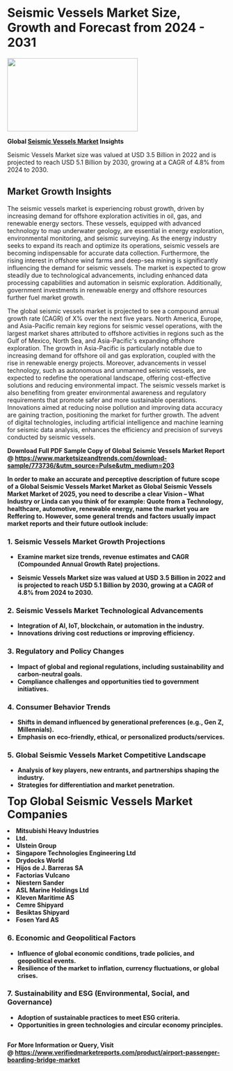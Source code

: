 <H1>Seismic Vessels Market Size, Growth and Forecast from 2024 - 2031</H1><img class="aligncenter size-medium wp-image-584254" src="https://thirdeyenews.in/wp-content/uploads/2024/09/Global-Market-Research-300x168.jpeg" alt="" width="300" height="168" /><p><strong>Global&nbsp;<a href="https://www.marketsizeandtrends.com/download-sample/773736/&amp;utm_source=Pulse&amp;utm_medium=203">Seismic Vessels Market</a> Insights</strong></p><p>Seismic Vessels Market size was valued at USD 3.5 Billion in 2022 and is projected to reach USD 5.1 Billion by 2030, growing at a CAGR of 4.8% from 2024 to 2030.</p><p><h2>Market Growth Insights</h2> <p>The seismic vessels market is experiencing robust growth, driven by increasing demand for offshore exploration activities in oil, gas, and renewable energy sectors. These vessels, equipped with advanced technology to map underwater geology, are essential in energy exploration, environmental monitoring, and seismic surveying. As the energy industry seeks to expand its reach and optimize its operations, seismic vessels are becoming indispensable for accurate data collection. Furthermore, the rising interest in offshore wind farms and deep-sea mining is significantly influencing the demand for seismic vessels. The market is expected to grow steadily due to technological advancements, including enhanced data processing capabilities and automation in seismic exploration. Additionally, government investments in renewable energy and offshore resources further fuel market growth.</p> <p><strong></strong></p> <p>The global seismic vessels market is projected to see a compound annual growth rate (CAGR) of X% over the next five years. North America, Europe, and Asia-Pacific remain key regions for seismic vessel operations, with the largest market shares attributed to offshore activities in regions such as the Gulf of Mexico, North Sea, and Asia-Pacific's expanding offshore exploration. The growth in Asia-Pacific is particularly notable due to increasing demand for offshore oil and gas exploration, coupled with the rise in renewable energy projects. Moreover, advancements in vessel technology, such as autonomous and unmanned seismic vessels, are expected to redefine the operational landscape, offering cost-effective solutions and reducing environmental impact. The seismic vessels market is also benefiting from greater environmental awareness and regulatory requirements that promote safer and more sustainable operations. Innovations aimed at reducing noise pollution and improving data accuracy are gaining traction, positioning the market for further growth. The advent of digital technologies, including artificial intelligence and machine learning for seismic data analysis, enhances the efficiency and precision of surveys conducted by seismic vessels. <p><strong></p><p><span class=""><strong>Download Full PDF Sample Copy of Global Seismic Vessels Market Report</strong> @ <a href="https://www.marketsizeandtrends.com/download-sample/773736/&amp;utm_source=Pulse&amp;utm_medium=203" target="_blank">https://www.marketsizeandtrends.com/download-sample/773736/&amp;utm_source=Pulse&amp;utm_medium=203</a></span></p><p>In order to make an accurate and perceptive description of future scope of a Global&nbsp;Seismic Vessels Market Market as Global&nbsp;Seismic Vessels Market Market of 2025, you need to describe a clear Vision &ndash; What Industry or Linda can you think of for example: Quote from a Technology, healthcare, automotive, renewable energy, name the market you are Reffering to. However, some general trends and factors usually impact market reports and their future outlook include:</p><h3>1.&nbsp;<strong>Seismic Vessels Market Growth Projections</strong></h3><ul><li>Examine market size trends, revenue estimates and CAGR (Compounded Annual Growth Rate) projections.</li><li><p>Seismic Vessels Market size was valued at USD 3.5 Billion in 2022 and is projected to reach USD 5.1 Billion by 2030, growing at a CAGR of 4.8% from 2024 to 2030.</p></li></ul><h3>2.&nbsp;<strong>Seismic Vessels Market Technological Advancements</strong></h3><ul><li>Integration of AI, IoT, blockchain, or automation in the industry.</li><li>Innovations driving cost reductions or improving efficiency.</li></ul><h3>3.&nbsp;<strong>Regulatory and Policy Changes</strong></h3><ul><li>Impact of global and regional regulations, including sustainability and carbon-neutral goals.</li><li>Compliance challenges and opportunities tied to government initiatives.</li></ul><h3>4.&nbsp;<strong>Consumer Behavior Trends</strong></h3><ul><li>Shifts in demand influenced by generational preferences (e.g., Gen Z, Millennials).</li><li>Emphasis on eco-friendly, ethical, or personalized products/services.</li></ul><h3>5.&nbsp;<strong>Global Seismic Vessels Market Competitive Landscape</strong></h3><ul><li>Analysis of key players, new entrants, and partnerships shaping the industry.</li><li>Strategies for differentiation and market penetration.</li></ul><p data-pm-slice="1 1 []"><span style="color: inherit; font-family: inherit; font-size: 25px;">Top Global Seismic Vessels Market Companies</span></p><div class="" data-test-id=""><p><li>Mitsubishi Heavy Industries</li><li> Ltd.</li><li> Ulstein Group</li><li> Singapore Technologies Engineering Ltd</li><li> Drydocks World</li><li> Hijos de J. Barreras SA</li><li> Factorias Vulcano</li><li> Niestern Sander</li><li> ASL Marine Holdings Ltd</li><li> Kleven Maritime AS</li><li> Cemre Shipyard</li><li> Besiktas Shipyard</li><li> Fosen Yard AS</li></p></div><h3>6.&nbsp;<strong>Economic and Geopolitical Factors</strong></h3><ul><li>Influence of global economic conditions, trade policies, and geopolitical events.</li><li>Resilience of the market to inflation, currency fluctuations, or global crises.</li></ul><h3>7.&nbsp;<strong>Sustainability and ESG (Environmental, Social, and Governance)</strong></h3><ul><li>Adoption of sustainable practices to meet ESG criteria.</li><li>Opportunities in green technologies and circular economy principles.</li></ul><h2><strong style="font-size: 14px;">For More Information or Query, Visit @&nbsp;</strong><a style="background-color: #ffffff; font-size: 14px;" href="https://www.marketsizeandtrends.com/report/seismic-vessels-market/" target="_blank">https://www.verifiedmarketreports.com/product/airport-passenger-boarding-bridge-market</a></h2>
